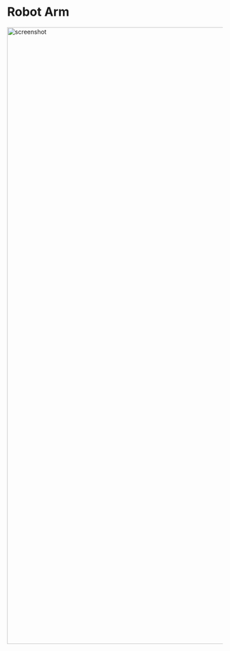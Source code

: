 # Robot Arm
<img width="1440" alt="screenshot" src="https://user-images.githubusercontent.com/29158616/42520388-1f3acc92-84a1-11e8-864d-a68782f96e68.png">
